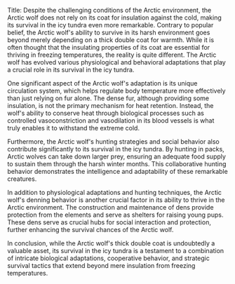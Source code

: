 Title: Despite the challenging conditions of the Arctic environment, the Arctic wolf does not rely on its coat for insulation against the cold, making its survival in the icy tundra even more remarkable.
Contrary to popular belief, the Arctic wolf's ability to survive in its harsh environment goes beyond merely depending on a thick double coat for warmth. While it is often thought that the insulating properties of its coat are essential for thriving in freezing temperatures, the reality is quite different. The Arctic wolf has evolved various physiological and behavioral adaptations that play a crucial role in its survival in the icy tundra.

One significant aspect of the Arctic wolf's adaptation is its unique circulation system, which helps regulate body temperature more effectively than just relying on fur alone. The dense fur, although providing some insulation, is not the primary mechanism for heat retention. Instead, the wolf's ability to conserve heat through biological processes such as controlled vasoconstriction and vasodilation in its blood vessels is what truly enables it to withstand the extreme cold.

Furthermore, the Arctic wolf's hunting strategies and social behavior also contribute significantly to its survival in the icy tundra. By hunting in packs, Arctic wolves can take down larger prey, ensuring an adequate food supply to sustain them through the harsh winter months. This collaborative hunting behavior demonstrates the intelligence and adaptability of these remarkable creatures.

In addition to physiological adaptations and hunting techniques, the Arctic wolf's denning behavior is another crucial factor in its ability to thrive in the Arctic environment. The construction and maintenance of dens provide protection from the elements and serve as shelters for raising young pups. These dens serve as crucial hubs for social interaction and protection, further enhancing the survival chances of the Arctic wolf.

In conclusion, while the Arctic wolf's thick double coat is undoubtedly a valuable asset, its survival in the icy tundra is a testament to a combination of intricate biological adaptations, cooperative behavior, and strategic survival tactics that extend beyond mere insulation from freezing temperatures.